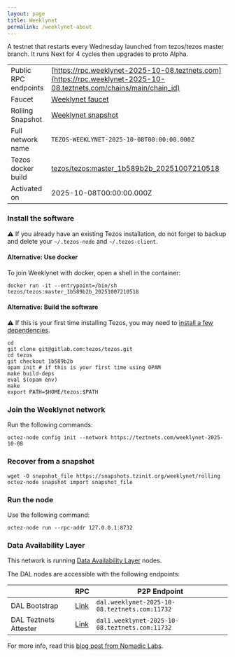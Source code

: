 ```yaml
---
layout: page
title: Weeklynet
permalink: /weeklynet-about
---
```


A testnet that restarts every Wednesday launched from tezos/tezos master branch. It runs Next for 4 cycles then upgrades to proto Alpha.

| | |
|-------|---------------------|
| Public RPC endpoints | [https://rpc.weeklynet-2025-10-08.teztnets.com](https://rpc.weeklynet-2025-10-08.teztnets.com/chains/main/chain_id)<br/> |
| Faucet | [Weeklynet faucet](https://faucet.weeklynet-2025-10-08.teztnets.com) |
| Rolling Snapshot | [Weeklynet snapshot](https://snapshots.tzinit.org/weeklynet/rolling) |
| Full network name | `TEZOS-WEEKLYNET-2025-10-08T00:00:00.000Z` |
| Tezos docker build | [tezos/tezos:master_1b589b2b_20251007210518](https://hub.docker.com/r/tezos/tezos/tags?page=1&ordering=last_updated&name=master_1b589b2b_20251007210518) |
| Activated on | 2025-10-08T00:00:00.000Z |





### Install the software

⚠️  If you already have an existing Tezos installation, do not forget to backup and delete your `~/.tezos-node` and `~/.tezos-client`.



#### Alternative: Use docker

To join Weeklynet with docker, open a shell in the container:

```
docker run -it --entrypoint=/bin/sh tezos/tezos:master_1b589b2b_20251007210518
```


#### Alternative: Build the software

⚠️  If this is your first time installing Tezos, you may need to [install a few dependencies](https://tezos.gitlab.io/introduction/howtoget.html#setting-up-the-development-environment-from-scratch).

```
cd
git clone git@gitlab.com:tezos/tezos.git
cd tezos
git checkout 1b589b2b
opam init # if this is your first time using OPAM
make build-deps
eval $(opam env)
make
export PATH=$HOME/tezos:$PATH
```

### Join the Weeklynet network

Run the following commands:

```
octez-node config init --network https://teztnets.com/weeklynet-2025-10-08

```


### Recover from a snapshot

```
wget -O snapshot_file https://snapshots.tzinit.org/weeklynet/rolling
octez-node snapshot import snapshot_file
```


### Run the node

Use the following command:

```
octez-node run --rpc-addr 127.0.0.1:8732
```




### Data Availability Layer

This network is running [Data Availability Layer](https://tezos.gitlab.io/shell/dal.html) nodes.


The DAL nodes are accessible with the following endpoints:

| | RPC | P2P Endpoint |
|------------|---------|--------------|
| DAL Bootstrap | [Link](https://dal-bootstrap-rpc.weeklynet-2025-10-08.teztnets.com/p2p/gossipsub/scores) | `dal.weeklynet-2025-10-08.teztnets.com:11732` |
| DAL Teztnets Attester | [Link](https://dal-attester-rpc.weeklynet-2025-10-08.teztnets.com/p2p/gossipsub/scores) | `dal1.weeklynet-2025-10-08.teztnets.com:11732` |


For more info, read this [blog post from Nomadic Labs](https://research-development.nomadic-labs.com/data-availability-layer-tezos.html).



